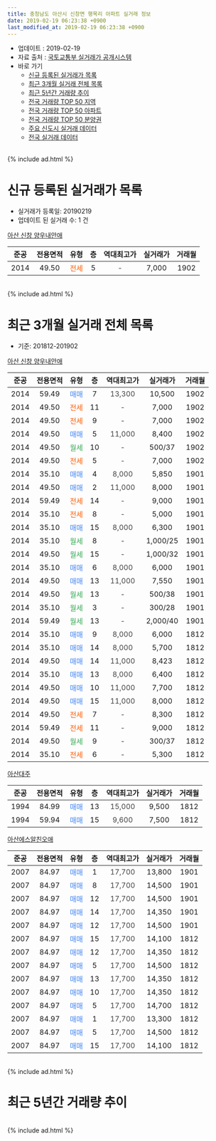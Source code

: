 ```yaml
---
title: 충청남도 아산시 신창면 행목리 아파트 실거래 정보
date: 2019-02-19 06:23:38 +0900
last_modified_at: 2019-02-19 06:23:38 +0900
---
```


* 업데이트 : 2019-02-19
* 자료 출처 : [국토교통부 실거래가 공개시스템](http://rt.molit.go.kr)
* 바로 가기
    * [신규 등록된 실거래가 목록](#신규-등록된-실거래가-목록)
    * [최근 3개월 실거래 전체 목록](#최근-3개월-실거래-전체-목록)
    * [최근 5년간 거래량 추이](#최근-5년간-거래량-추이)
    * [전국 거래량 TOP 50 지역](https://ayogom.github.io/apt-trade-info/최근-3개월-전국에서-가장-거래가-많이-발생한-지역)
    * [전국 거래량 TOP 50 아파트](https://ayogom.github.io/apt-trade-info/최근-3개월-전국에서-가장-거래가-많이-발생한-아파트)
    * [전국 거래량 TOP 50 분양권](https://ayogom.github.io/apt-trade-info/최근-3개월-전국에서-가장-거래가-많이-발생한-분양권)
    * [주요 신도시 실거래 데이터](https://ayogom.github.io/apt-trade-info/주요-신도시)
    * [전국 실거래 데이터](https://ayogom.github.io/apt-trade-info/전국)
<br>
{% include ad.html %}
<br>

# 신규 등록된 실거래가 목록
* 실거래가 등록일: 20190219
* 업데이트 된 실거래 수: 1 건


[아산 신창 양우내안애](https://search.naver.com/search.naver?query=%EC%B6%A9%EC%B2%AD%EB%82%A8%EB%8F%84+%EC%95%84%EC%82%B0%EC%8B%9C+%EC%8B%A0%EC%B0%BD%EB%A9%B4+%ED%96%89%EB%AA%A9%EB%A6%AC+%EC%95%84%EC%82%B0+%EC%8B%A0%EC%B0%BD+%EC%96%91%EC%9A%B0%EB%82%B4%EC%95%88%EC%95%A0)

|준공|전용면적|유형|층|역대최고가|실거래가|거래월|
|:---:|:---:|:---:|:---:|:---:|:---:|:---:|
|2014|49.50|<span style="color:#ff5a00">전세</span>|5|<span style="color:#444444">-</span>|7,000|1902|


<br>
{% include ad.html %}
<br>

# 최근 3개월 실거래 전체 목록
* 기준: 201812-201902


[아산 신창 양우내안애](https://search.naver.com/search.naver?query=%EC%B6%A9%EC%B2%AD%EB%82%A8%EB%8F%84+%EC%95%84%EC%82%B0%EC%8B%9C+%EC%8B%A0%EC%B0%BD%EB%A9%B4+%ED%96%89%EB%AA%A9%EB%A6%AC+%EC%95%84%EC%82%B0+%EC%8B%A0%EC%B0%BD+%EC%96%91%EC%9A%B0%EB%82%B4%EC%95%88%EC%95%A0)

|준공|전용면적|유형|층|역대최고가|실거래가|거래월|
|:---:|:---:|:---:|:---:|:---:|:---:|:---:|
|2014|59.49|<span style="color:#4285f3">매매</span>|7|<span style="color:#444444">13,300</span>|10,500|1902|
|2014|49.50|<span style="color:#ff5a00">전세</span>|11|<span style="color:#444444">-</span>|7,000|1902|
|2014|49.50|<span style="color:#ff5a00">전세</span>|9|<span style="color:#444444">-</span>|7,000|1902|
|2014|49.50|<span style="color:#4285f3">매매</span>|5|<span style="color:#444444">11,000</span>|8,400|1902|
|2014|49.50|<span style="color:#34a853">월세</span>|10|<span style="color:#444444">-</span>|500/37|1902|
|2014|49.50|<span style="color:#ff5a00">전세</span>|5|<span style="color:#444444">-</span>|7,000|1902|
|2014|35.10|<span style="color:#4285f3">매매</span>|4|<span style="color:#444444">8,000</span>|5,850|1901|
|2014|49.50|<span style="color:#4285f3">매매</span>|2|<span style="color:#444444">11,000</span>|8,000|1901|
|2014|59.49|<span style="color:#ff5a00">전세</span>|14|<span style="color:#444444">-</span>|9,000|1901|
|2014|35.10|<span style="color:#ff5a00">전세</span>|8|<span style="color:#444444">-</span>|5,000|1901|
|2014|35.10|<span style="color:#4285f3">매매</span>|15|<span style="color:#444444">8,000</span>|6,300|1901|
|2014|35.10|<span style="color:#34a853">월세</span>|8|<span style="color:#444444">-</span>|1,000/25|1901|
|2014|49.50|<span style="color:#34a853">월세</span>|15|<span style="color:#444444">-</span>|1,000/32|1901|
|2014|35.10|<span style="color:#4285f3">매매</span>|6|<span style="color:#444444">8,000</span>|6,000|1901|
|2014|49.50|<span style="color:#4285f3">매매</span>|13|<span style="color:#444444">11,000</span>|7,550|1901|
|2014|49.50|<span style="color:#34a853">월세</span>|13|<span style="color:#444444">-</span>|500/38|1901|
|2014|35.10|<span style="color:#34a853">월세</span>|3|<span style="color:#444444">-</span>|300/28|1901|
|2014|59.49|<span style="color:#34a853">월세</span>|13|<span style="color:#444444">-</span>|2,000/40|1901|
|2014|35.10|<span style="color:#4285f3">매매</span>|9|<span style="color:#444444">8,000</span>|6,000|1812|
|2014|35.10|<span style="color:#4285f3">매매</span>|14|<span style="color:#444444">8,000</span>|5,700|1812|
|2014|49.50|<span style="color:#4285f3">매매</span>|14|<span style="color:#444444">11,000</span>|8,423|1812|
|2014|35.10|<span style="color:#4285f3">매매</span>|13|<span style="color:#444444">8,000</span>|6,400|1812|
|2014|49.50|<span style="color:#4285f3">매매</span>|10|<span style="color:#444444">11,000</span>|7,700|1812|
|2014|49.50|<span style="color:#4285f3">매매</span>|15|<span style="color:#444444">11,000</span>|8,000|1812|
|2014|49.50|<span style="color:#ff5a00">전세</span>|7|<span style="color:#444444">-</span>|8,300|1812|
|2014|59.49|<span style="color:#ff5a00">전세</span>|11|<span style="color:#444444">-</span>|9,000|1812|
|2014|49.50|<span style="color:#34a853">월세</span>|9|<span style="color:#444444">-</span>|300/37|1812|
|2014|35.10|<span style="color:#ff5a00">전세</span>|6|<span style="color:#444444">-</span>|5,300|1812|

[아산대주](https://search.naver.com/search.naver?query=%EC%B6%A9%EC%B2%AD%EB%82%A8%EB%8F%84+%EC%95%84%EC%82%B0%EC%8B%9C+%EC%8B%A0%EC%B0%BD%EB%A9%B4+%ED%96%89%EB%AA%A9%EB%A6%AC+%EC%95%84%EC%82%B0%EB%8C%80%EC%A3%BC)

|준공|전용면적|유형|층|역대최고가|실거래가|거래월|
|:---:|:---:|:---:|:---:|:---:|:---:|:---:|
|1994|84.99|<span style="color:#4285f3">매매</span>|13|<span style="color:#444444">15,000</span>|9,500|1812|
|1994|59.94|<span style="color:#4285f3">매매</span>|15|<span style="color:#444444">9,600</span>|7,500|1812|

[아산에스알친오애](https://search.naver.com/search.naver?query=%EC%B6%A9%EC%B2%AD%EB%82%A8%EB%8F%84+%EC%95%84%EC%82%B0%EC%8B%9C+%EC%8B%A0%EC%B0%BD%EB%A9%B4+%ED%96%89%EB%AA%A9%EB%A6%AC+%EC%95%84%EC%82%B0%EC%97%90%EC%8A%A4%EC%95%8C%EC%B9%9C%EC%98%A4%EC%95%A0)

|준공|전용면적|유형|층|역대최고가|실거래가|거래월|
|:---:|:---:|:---:|:---:|:---:|:---:|:---:|
|2007|84.97|<span style="color:#4285f3">매매</span>|1|<span style="color:#444444">17,700</span>|13,800|1901|
|2007|84.97|<span style="color:#4285f3">매매</span>|8|<span style="color:#444444">17,700</span>|14,500|1901|
|2007|84.97|<span style="color:#4285f3">매매</span>|12|<span style="color:#444444">17,700</span>|14,500|1901|
|2007|84.97|<span style="color:#4285f3">매매</span>|14|<span style="color:#444444">17,700</span>|14,350|1901|
|2007|84.97|<span style="color:#4285f3">매매</span>|12|<span style="color:#444444">17,700</span>|14,500|1901|
|2007|84.97|<span style="color:#4285f3">매매</span>|15|<span style="color:#444444">17,700</span>|14,100|1812|
|2007|84.97|<span style="color:#4285f3">매매</span>|12|<span style="color:#444444">17,700</span>|14,350|1812|
|2007|84.97|<span style="color:#4285f3">매매</span>|5|<span style="color:#444444">17,700</span>|14,500|1812|
|2007|84.97|<span style="color:#4285f3">매매</span>|13|<span style="color:#444444">17,700</span>|14,350|1812|
|2007|84.97|<span style="color:#4285f3">매매</span>|10|<span style="color:#444444">17,700</span>|14,350|1812|
|2007|84.97|<span style="color:#4285f3">매매</span>|5|<span style="color:#444444">17,700</span>|14,700|1812|
|2007|84.97|<span style="color:#4285f3">매매</span>|1|<span style="color:#444444">17,700</span>|13,300|1812|
|2007|84.97|<span style="color:#4285f3">매매</span>|5|<span style="color:#444444">17,700</span>|14,500|1812|
|2007|84.97|<span style="color:#4285f3">매매</span>|15|<span style="color:#444444">17,700</span>|14,100|1812|


<br>
{% include ad.html %}
<br>

# 최근 5년간 거래량 추이


<div style="width:100%;">
    <canvas id="deal_progress" height="200"></canvas>
</div>

<script>
new Chart(document.getElementById("deal_progress"), {
    type: 'line',
    data: {
        labels: ['201402','201403','201404','201405','201406','201407','201408','201409','201410','201411','201412','201501','201502','201503','201504','201505','201506','201507','201508','201509','201510','201511','201512','201601','201602','201603','201604','201605','201606','201607','201608','201609','201610','201611','201612','201701','201702','201703','201704','201705','201706','201707','201708','201709','201710','201711','201712','201801','201802','201803','201804','201805','201806','201807','201808','201809','201810','201811','201812','201901','201902'],
        datasets: [{
            label: '매매',
            pointRadius: 1,
            data: [8, 5, 7, 4, 9, 8, 3, 16, 1, 5, 10, 28, 13, 24, 23, 20, 21, 11, 17, 19, 20, 20, 14, 9, 14, 10, 12, 13, 11, 17, 18, 12, 25, 13, 12, 9, 11, 12, 6, 13, 10, 6, 7, 4, 7, 12, 11, 13, 10, 20, 9, 5, 5, 10, 5, 9, 10, 15, 17, 10, 2],
            borderColor: "rgba(255, 201, 14, 1)",
            backgroundColor: "rgba(255, 201, 14, 0.5)",
            fill: false,
            lineTension: 0
        },{
            label: '전월세',
            pointRadius: 1,
            data: [2, 5, 2, 0, 2, 3, 9, 14, 33, 39, 49, 41, 39, 25, 20, 14, 11, 10, 11, 11, 9, 5, 7, 16, 19, 13, 9, 19, 19, 15, 17, 22, 20, 19, 20, 11, 15, 12, 16, 16, 10, 11, 12, 8, 8, 14, 7, 19, 15, 10, 6, 10, 14, 7, 9, 7, 9, 12, 4, 7, 4],
            borderColor: "rgba(0, 141, 185, 1)",
            backgroundColor: "rgba(0, 141, 185, 0.5)",
            fill: false,
            lineTension: 0
        }
        ]
    },
    options: {
        responsive: true,
        title: {
            display: false
        },
        tooltips: {
            mode: 'index',
            intersect: false
        },
        hover: {
            mode: 'nearest',
            intersect: true
        },
        scales: {
            xAxes: [{
                display: true,
                scaleLabel: {
                    display: true,
                    labelString: '년/월'
                }
            }],
            yAxes: [{
                display: true,
                ticks: {
                    suggestedMin: 0,
                },
                scaleLabel: {
                    display: true,
                    labelString: '실거래 수'
                }
            }]
        }
    }
});

</script>


<br>
{% include ad.html %}
<br>

